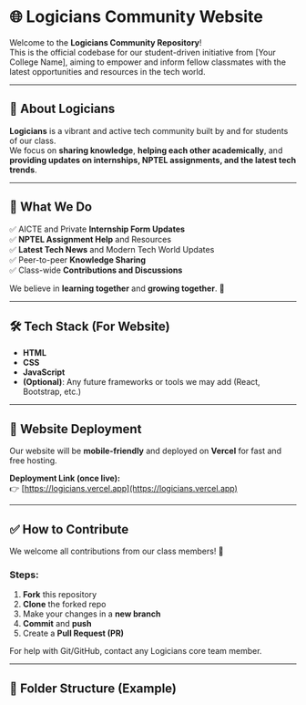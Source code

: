 # 🌐 Logicians Community Website

Welcome to the **Logicians Community Repository**!  
This is the official codebase for our student-driven initiative from [Your College Name], aiming to empower and inform fellow classmates with the latest opportunities and resources in the tech world.

---

## 🎯 About Logicians

**Logicians** is a vibrant and active tech community built by and for students of our class.  
We focus on **sharing knowledge**, **helping each other academically**, and **providing updates on internships, NPTEL assignments, and the latest tech trends**.

---

## 👥 What We Do

✅ AICTE and Private **Internship Form Updates**  
✅ **NPTEL Assignment Help** and Resources  
✅ **Latest Tech News** and Modern Tech World Updates  
✅ Peer-to-peer **Knowledge Sharing**  
✅ Class-wide **Contributions and Discussions**

We believe in **learning together** and **growing together**. 🚀

---

## 🛠️ Tech Stack (For Website)

- **HTML**
- **CSS**
- **JavaScript**
- **(Optional)**: Any future frameworks or tools we may add (React, Bootstrap, etc.)

---

## 🚀 Website Deployment

Our website will be **mobile-friendly** and deployed on **Vercel** for fast and free hosting.

**Deployment Link (once live):**  
👉 [https://logicians.vercel.app](https://logicians.vercel.app) 

---

## ✅ How to Contribute

We welcome all contributions from our class members! 🙌

### Steps:

1. **Fork** this repository
2. **Clone** the forked repo
3. Make your changes in a **new branch**
4. **Commit** and **push**
5. Create a **Pull Request (PR)**

For help with Git/GitHub, contact any Logicians core team member.

---

## 📂 Folder Structure (Example)

